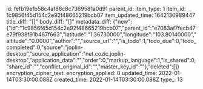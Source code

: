 id: fefb19efb58c4af88c8c7369581a0d91
parent_id: 
item_type: 1
item_id: 1c9856f45d154c2e92f48665219bcb07
item_updated_time: 1642130989447
title_diff: "[]"
body_diff: "[]"
metadata_diff: {"new":{"id":"1c9856f45d154c2e92f48665219bcb07","parent_id":"e7083af7fecb47e79f938f91b467f663","latitude":"1.36730000","longitude":"103.80140000","altitude":"0.0000","author":"","source_url":"","is_todo":1,"todo_due":0,"todo_completed":0,"source":"joplin-desktop","source_application":"net.cozic.joplin-desktop","application_data":"","order":0,"markup_language":1,"is_shared":0,"share_id":"","conflict_original_id":"","master_key_id":""},"deleted":[]}
encryption_cipher_text: 
encryption_applied: 0
updated_time: 2022-01-14T03:30:00.088Z
created_time: 2022-01-14T03:30:00.088Z
type_: 13